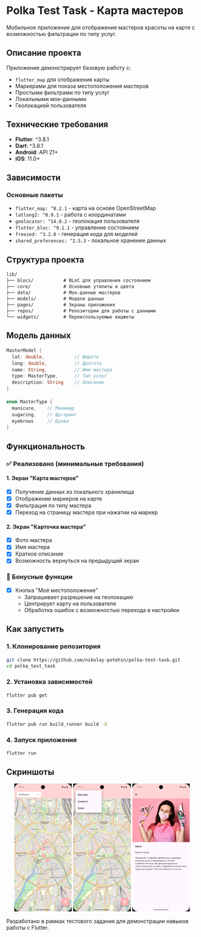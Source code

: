 # Polka Test Task - Карта мастеров

Мобильное приложение для отображения мастеров красоты на карте с возможностью фильтрации по типу услуг.

## Описание проекта

Приложение демонстрирует базовую работу с:
- `flutter_map` для отображения карты
- Маркерами для показа местоположения мастеров
- Простыми фильтрами по типу услуг
- Локальными мок-данными
- Геолокацией пользователя

## Технические требования

- **Flutter**: ^3.8.1
- **Dart**: ^3.8.1
- **Android**: API 21+
- **iOS**: 11.0+

## Зависимости

### Основные пакеты
- `flutter_map: ^8.2.1` - карта на основе OpenStreetMap
- `latlong2: ^0.9.1` - работа с координатами
- `geolocator: ^14.0.2` - геолокация пользователя
- `flutter_bloc: ^9.1.1` - управление состоянием
- `freezed: ^3.2.0` - генерация кода для моделей
- `shared_preferences: ^2.5.3` - локальное хранение данных

## Структура проекта

```
lib/
├── blocs/           # BLoC для управления состоянием
├── core/            # Основные утилиты и цвета
├── data/            # Мок-данные мастеров
├── models/          # Модели данных
├── pages/           # Экраны приложения
├── repos/           # Репозитории для работы с данными
└── widgets/         # Переиспользуемые виджеты
```

## Модель данных

```dart
MasterModel {
  lat: double,           // Широта
  long: double,          // Долгота
  name: String,          // Имя мастера
  type: MasterType,      // Тип услуг
  description: String    // Описание
}

enum MasterType {
  manicure,    // Маникюр
  sugaring,    // Шугаринг
  eyebrows     // Брови
}
```

## Функциональность

### ✅ Реализовано (минимальные требования)

#### 1. Экран "Карта мастеров"
- [x] Получение данных из локального хранилища
- [x] Отображение маркеров на карте
- [x] Фильтрация по типу мастера
- [x] Переход на страницу мастера при нажатии на маркер

#### 2. Экран "Карточка мастера"
- [x] Фото мастера
- [x] Имя мастера
- [x] Краткое описание
- [x] Возможность вернуться на предыдущий экран

### 🎁 Бонусные функции

- [x] Кнопка "Моё местоположение"
  - Запрашивает разрешение на геолокацию
  - Центрирует карту на пользователе
  - Обработка ошибок с возможностью перехода в настройки

## Как запустить

### 1. Клонирование репозитория
```bash
git clone https://github.com/nikolay-potehin/polka-test-task.git
cd polka_test_task
```

### 2. Установка зависимостей
```bash
flutter pub get
```

### 3. Генерация кода
```bash
flutter pub run build_runner build -d
```

### 4. Запуск приложения
```bash
flutter run
```

## Скриншоты

<p align="center">
  <img src="screenshots/map.png" width="30%" />
  <img src="screenshots/filters.png" width="30%" />
  <img src="screenshots/master.png" width="30%" />
</p>

Разработано в рамках тестового задания для демонстрации навыков работы с Flutter.
